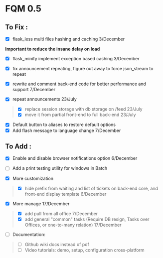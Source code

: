 # FQM 0.5

## To Fix :

- [x] flask_less multi files hashing and caching 3/December

__Important to reduce the insane delay on load__
- [x] flask_minify implement exception based cashing 3/December

- [x] fix announcement repeating, figure out away to force json_stream to repeat

- [x] rewrite and comment back-end code for better performance and support 7/December

- [x] repeat announcements 23/July
> - [x] replace session storage with db storage on /feed 23/July
> - [x] move it from partial front-end to full back-end 23/July

- [x] Default button to aliases to restore default options
- [x] Add flash message to language change 7/December

## To Add :

- [x] Enable and disable browser notifications option 6/December

- [ ] Add a print testing utility for windows in Batch

- [x] More customization 
> - [x] hide prefix from waiting and list of tickets on back-end core, and front-end display template 6/December


- [x] More manage 17/December
> - [x] add pull from all office 7/December
> - [x] add general "common" tasks (Require DB resign, Tasks over Offices, or one-to-many relation) 17/December

- [ ] Documentation:
> - [ ] Github wiki docs instead of pdf
> - [ ] Video tutorials: demo, setup, configuration cross-platform
